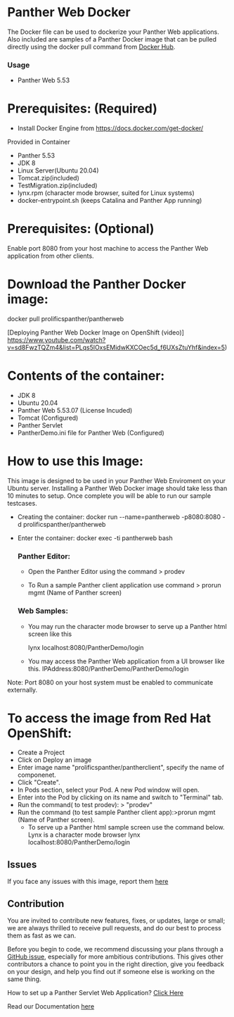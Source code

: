 # Panther Web Docker
The Docker file can be used to dockerize  your Panther Web applications. Also included are samples of a Panther Docker image  that can  be pulled directly using the docker pull command from [Docker Hub](https://hub.docker.com/repository/docker/prolificspanther/pantherweb).

### Usage
* Panther Web 5.53

# Prerequisites: (Required)
  * Install Docker Engine from  https://docs.docker.com/get-docker/ 
  
  Provided in Container
  * Panther 5.53
  * JDK 8
  * Linux Server(Ubuntu 20.04)
  * Tomcat.zip(included)
  * TestMigration.zip(included)
  * lynx.rpm (character mode browser, suited for Linux systems)
  * docker-entrypoint.sh (keeps Catalina and Panther App running)
  
 # Prerequisites: (Optional)
   Enable port 8080 from your host machine to access the Panther Web application from other clients.
    
 # Download the Panther Docker image:
    
   docker pull prolificspanther/pantherweb  
   
  [Deploying Panther Web Docker Image on OpenShift (video)] https://www.youtube.com/watch?v=sd8FwzTQZm4&list=PLqs5lOxsEMidwKXCOec5d_f6UXsZtuYhf&index=5)
  
 # Contents of the container:
 * JDK 8
 * Ubuntu 20.04
 * Panther Web 5.53.07 (License Incuded)
 * Tomcat (Configured)
 * Panther Servlet
 * PantherDemo.ini file for Panther Web (Configured)
 
 # How to use this Image:
   This image is designed to be used in your Panther Web Enviroment on your Ubuntu server. Installing a Panther Web Docker image should take less than 10 minutes to setup. Once    complete you will be able to run our sample testcases.
 
* Creating the container:
  docker run --name=pantherweb -p8080:8080 -d prolificspanther/pantherweb

* Enter the container:
  docker exec -ti pantherweb bash
 
  ### Panther Editor: 
  * Open the Panther Editor using the command > prodev
  
  * To Run a sample Panther client application use command > prorun mgmt (Name of Panther screen)

  ### Web Samples:
  * You may run the character mode browser to serve up a Panther html screen like this
    
    lynx localhost:8080/PantherDemo/login

  * You may access the Panther Web application from a UI browser like this. IPAddress:8080/PantherDemo/PantherDemo/login

Note: Port 8080 on your host system must be enabled to communicate externally.

# To access the image from Red Hat OpenShift:
* Create a Project
* Click on Deploy an image
* Enter image name "prolificspanther/pantherclient", specify the name of componenet.
* Click "Create".
* In Pods section, select your Pod. A new Pod window will open.
* Enter into the Pod by clicking on its name and switch to "Terminal" tab.
* Run the command( to test prodev): > "prodev"
* Run the command (to test sample Panther client app):>prorun mgmt (Name of Panther screen).
  * To serve up a Panther html sample screen  use the command below. Lynx is a character mode browser
    lynx localhost:8080/PantherDemo/login
    

## Issues
If you face any issues with this image, report them [here](https://github.com/ProlificsPanther/Docker-Panther/issues)

## Contribution
You are invited to contribute new features, fixes, or updates, large or small; we are always thrilled to receive pull requests, and do our best to process them as fast as we can.

Before you begin to code, we recommend discussing your plans through a [GitHub issue](https://github.com/ProlificsPanther/Docker-Panther/issues), especially for more ambitious contributions. This gives other contributors a chance to point you in the right direction, give you feedback on your design, and help you find out if someone else is working on the same thing.

How to set up a Panther Servlet Web Application? [Click Here](https://github.com/ProlificsPanther/PantherWeb/releases "Named link title")

Read our Documentation [here](https://docs.prolifics.com)
